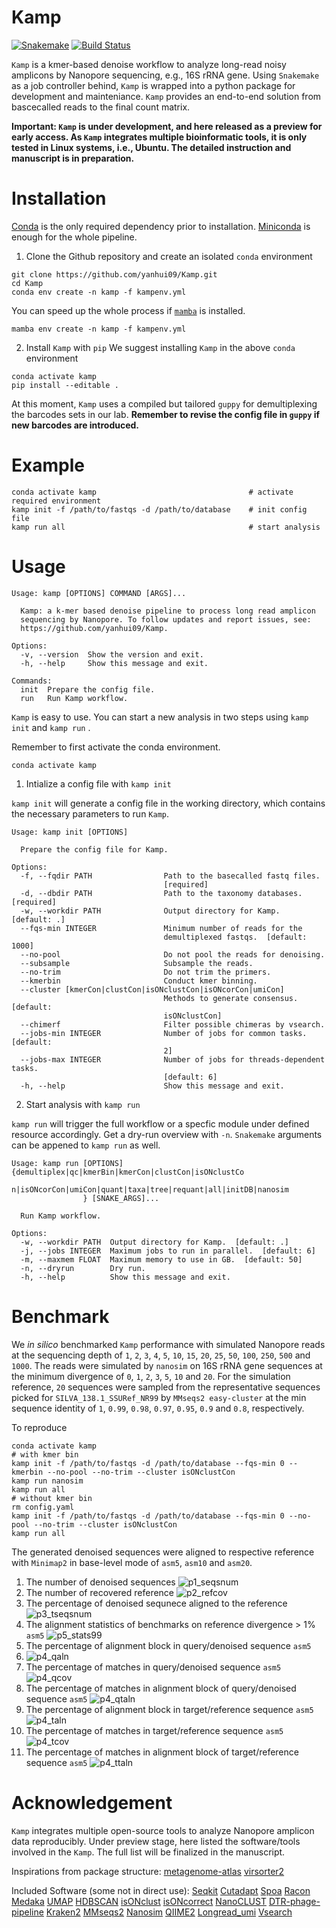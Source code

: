 # Kamp

[![Snakemake](https://img.shields.io/badge/snakemake-=7.8.5-brightgreen.svg)](https://snakemake.bitbucket.io)
[![Build Status](https://travis-ci.org/snakemake-workflows/Kamp.svg?branch=master)](https://travis-ci.org/snakemake-workflows/Kamp)

`Kamp` is a kmer-based denoise workflow to analyze long-read noisy amplicons by Nanopore sequencing, e.g., 16S rRNA gene.
Using `Snakemake` as a job controller behind, `Kamp` is wrapped into a python package for development and mainteniance.
`Kamp` provides an end-to-end solution from bascecalled reads to the final count matrix.

**Important: `Kamp` is under development, and here released as a preview for early access. 
As `Kamp` integrates multiple bioinformatic tools, it is only tested in Linux systems, i.e., Ubuntu.
The detailed instruction and manuscript is in preparation.**

# Installation
[Conda](https://docs.conda.io/projects/conda/en/latest/user-guide/install/index.html) is the only required dependency prior to installation.
[Miniconda](https://docs.conda.io/en/latest/miniconda.html) is enough for the whole pipeline. 

1. Clone the Github repository and create an isolated `conda` environment
```
git clone https://github.com/yanhui09/Kamp.git
cd Kamp
conda env create -n kamp -f kampenv.yml 
```
You can speed up the whole process if [`mamba`](https://github.com/mamba-org/mamba) is installed.
```
mamba env create -n kamp -f kampenv.yml 
```
2. Install `Kamp` with `pip`
We suggest installing `Kamp` in the above `conda` environment
```
conda activate kamp
pip install --editable .
```

At this moment, `Kamp` uses a compiled but tailored `guppy` for demultiplexing the barcodes sets in our lab.
**Remember to revise the config file in `guppy` if new barcodes are introduced.**

# Example
```
conda activate kamp                                  # activate required environment 
kamp init -f /path/to/fastqs -d /path/to/database    # init config file
kamp run all                                         # start analysis
```

# Usage

```
Usage: kamp [OPTIONS] COMMAND [ARGS]...

  Kamp: a k-mer based denoise pipeline to process long read amplicon
  sequencing by Nanopore. To follow updates and report issues, see:
  https://github.com/yanhui09/Kamp.

Options:
  -v, --version  Show the version and exit.
  -h, --help     Show this message and exit.

Commands:
  init  Prepare the config file.
  run   Run Kamp workflow.
```

`Kamp` is easy to use. You can start a new analysis in two steps using `kamp init` and `kamp run` . 

Remember to first activate the conda environment.
```
conda activate kamp
```

1. Intialize a config file with `kamp init`

`kamp init` will generate a config file in the working directory, which contains the necessary parameters to run `Kamp`.

```
Usage: kamp init [OPTIONS]

  Prepare the config file for Kamp.

Options:
  -f, --fqdir PATH                Path to the basecalled fastq files.
                                  [required]
  -d, --dbdir PATH                Path to the taxonomy databases.  [required]
  -w, --workdir PATH              Output directory for Kamp.  [default: .]
  --fqs-min INTEGER               Minimum number of reads for the
                                  demultiplexed fastqs.  [default: 1000]
  --no-pool                       Do not pool the reads for denoising.
  --subsample                     Subsample the reads.
  --no-trim                       Do not trim the primers.
  --kmerbin                       Conduct kmer binning.
  --cluster [kmerCon|clustCon|isONclustCon|isONcorCon|umiCon]
                                  Methods to generate consensus.  [default:
                                  isONclustCon]
  --chimerf                       Filter possible chimeras by vsearch.
  --jobs-min INTEGER              Number of jobs for common tasks.  [default:
                                  2]
  --jobs-max INTEGER              Number of jobs for threads-dependent tasks.
                                  [default: 6]
  -h, --help                      Show this message and exit.
```

2. Start analysis with `kamp run`

`kamp run` will trigger the full workflow or a specfic module under defined resource accordingly.
Get a dry-run overview with `-n`. `Snakemake` arguments can be appened to `kamp run` as well.

```
Usage: kamp run [OPTIONS] {demultiplex|qc|kmerBin|kmerCon|clustCon|isONclustCo
                n|isONcorCon|umiCon|quant|taxa|tree|requant|all|initDB|nanosim
                } [SNAKE_ARGS]...

  Run Kamp workflow.

Options:
  -w, --workdir PATH  Output directory for Kamp.  [default: .]
  -j, --jobs INTEGER  Maximum jobs to run in parallel.  [default: 6]
  -m, --maxmem FLOAT  Maximum memory to use in GB.  [default: 50]
  -n, --dryrun        Dry run.
  -h, --help          Show this message and exit.
```

# Benchmark

We *in silico* benchmarked `Kamp` performance with simulated Nanopore reads at the sequencing depth 
of `1`, `2`, `3`, `4`, `5`, `10`, `15`, `20`, `25`, `50`, `100`, `250`, `500` and `1000`. The reads 
were simulated by `nanosim` on 16S rRNA gene sequences at the minimum divergence of `0`, `1`, `2`, 
`3`, `5`, `10` and `20`. For the simulation reference, `20` sequences were sampled from the representative 
sequences picked for `SILVA_138.1_SSURef_NR99` by `MMseqs2 easy-cluster` at the min sequence identity
 of `1`, `0.99`, `0.98`, `0.97`, `0.95`, `0.9` and `0.8`, respectively. 

To reproduce
```
conda activate kamp
# with kmer bin 
kamp init -f /path/to/fastqs -d /path/to/database --fqs-min 0 --kmerbin --no-pool --no-trim --cluster isONclustCon
kamp run nanosim
kamp run all
# without kmer bin
rm config.yaml
kamp init -f /path/to/fastqs -d /path/to/database --fqs-min 0 --no-pool --no-trim --cluster isONclustCon
kamp run all
```

The generated denoised sequences were aligned to respective reference with `Minimap2` in base-level mode 
of `asm5`, `asm10` and `asm20`.

1. The number of denoised sequences
   ![p1_seqsnum](docs/images/benchmark/p1_seqsnum.png)
2. The number of recovered reference
   ![p2_refcov](docs/images/benchmark/p2_refcov.png)
3. The percentage of denoised sequnece aligned to the reference
   ![p3_tseqsnum](docs/images/benchmark/p3_tseqsnum.png)
4. The alignment statistics of benchmarks on reference divergence > 1% `asm5`
   ![p5_stats99](docs/images/benchmark/p5_stats99.png)
5. The percentage of alignment block in query/denoised sequence `asm5`
6. ![p4_qaln](docs/images/benchmark/p4_qaln.png)
7. The percentage of matches in query/denoised sequence `asm5`
   ![p4_qcov](docs/images/benchmark/p4_qcov.png)
8. The percentage of matches in alignment block of query/denoised sequence `asm5`
   ![p4_qtaln](docs/images/benchmark/p4_qtaln.png)
9. The percentage of alignment block in target/reference sequence `asm5`
   ![p4_taln](docs/images/benchmark/p4_taln.png)
10. The percentage of matches in target/reference sequence `asm5`
   ![p4_tcov](docs/images/benchmark/p4_tcov.png)
11. The percentage of matches in alignment block of target/reference sequence `asm5`
    ![p4_ttaln](docs/images/benchmark/p4_ttaln.png)

# Acknowledgement

`Kamp` integrates multiple open-source tools to analyze Nanopore amplicon data reproducibly. 
Under preview stage, here listed the software/tools involved in the `Kamp`. The full list will 
be finalized in the manuscript. 

Inspirations from package structure:
[metagenome-atlas](https://github.com/metagenome-atlas/atlas)
[virsorter2](https://github.com/jiarong/VirSorter2)

Included Software (some not in direct use):
[Seqkit](https://github.com/shenwei356/seqkit)
[Cutadapt](https://github.com/marcelm/cutadapt)
[Spoa](https://github.com/rvaser/spoa)
[Racon](https://github.com/isovic/racon)
[Medaka](https://github.com/nanoporetech/medaka)
[UMAP](https://github.com/lmcinnes/umap)
[HDBSCAN](https://github.com/scikit-learn-contrib/hdbscan)
[isONclust](https://github.com/ksahlin/isONclust)
[isONcorrect](https://github.com/ksahlin/isONcorrect)
[NanoCLUST](https://github.com/genomicsITER/NanoCLUST)
[DTR-phage-pipeline](https://github.com/nanoporetech/DTR-phage-pipeline)
[Kraken2](https://github.com/DerrickWood/kraken2)
[MMseqs2](https://github.com/soedinglab/MMseqs2)
[Nanosim](https://github.com/soedinglab/MMseqs2)
[QIIME2](https://qiime2.org/)
[Longread_umi](https://github.com/SorenKarst/longread_umi)
[Vsearch](https://github.com/torognes/vsearch)
